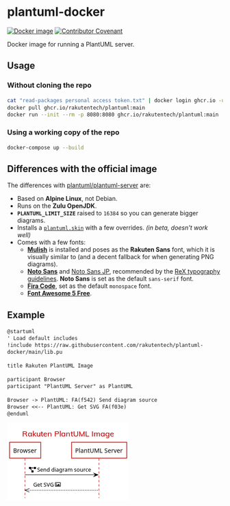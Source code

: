 # plantuml-docker

[![Docker image](https://github.com/rakutentech/plantuml-docker/workflows/Publish%20Docker%20image/badge.svg)](https://github.com/orgs/rakutentech/packages/container/package/plantuml)
[![Contributor Covenant](https://img.shields.io/badge/Contributor%20Covenant-v2.0%20adopted-ff69b4.svg)](./CODE_OF_CONDUCT.md)

Docker image for running a PlantUML server.

## Usage

### Without cloning the repo

```sh
cat "read-packages personal access token.txt" | docker login ghcr.io -u "your-github-username" --password-stdin
docker pull ghcr.io/rakutentech/plantuml:main
docker run --init --rm -p 8080:8080 ghcr.io/rakutentech/plantuml:main
```

### Using a working copy of the repo

```sh
docker-compose up --build
```

## Differences with the official image

The differences with [plantuml/plantuml-server](https://hub.docker.com/r/plantuml/plantuml-server) are:

- Based on **Alpine Linux**, not Debian.
- Runs on the **Zulu OpenJDK**.
- **`PLANTUML_LIMIT_SIZE`** raised to `16384` so you can generate bigger diagrams.
- Installs a [`plantuml.skin`](./plantuml.skin) with a few overrides. _(in beta, doesn't work well)_
- Comes with a few fonts:
  - **[Mulish](https://fonts.google.com/specimen/Mulish)** is installed and poses as the **Rakuten Sans** font, which it is visually similar to (and a decent fallback for when generating PNG diagrams).
  - **[Noto Sans](https://fonts.google.com/specimen/Noto+Sans)** and [Noto Sans JP](https://fonts.google.com/specimen/Noto+Sans+JP), recommended by the [ReX typography guidelines](http://rex.public.rakuten-it.com/design/the-basics/typography/). **Noto Sans** is set as the default `sans-serif` font.
  - **[Fira Code](https://fonts.google.com/specimen/Fira+Code)**, set as the default `monospace` font.
  - **[Font Awesome 5 Free](https://fontawesome.com/)**.

## Example

```plantuml
@startuml
' Load default includes
!include https://raw.githubusercontent.com/rakutentech/plantuml-docker/main/lib.pu

title Rakuten PlantUML Image

participant Browser
participant "PlantUML Server" as PlantUML

Browser -> PlantUML: FA(f542) Send diagram source
Browser <<-- PlantUML: Get SVG FA(f03e)
@enduml
```

![example](./example.png)
